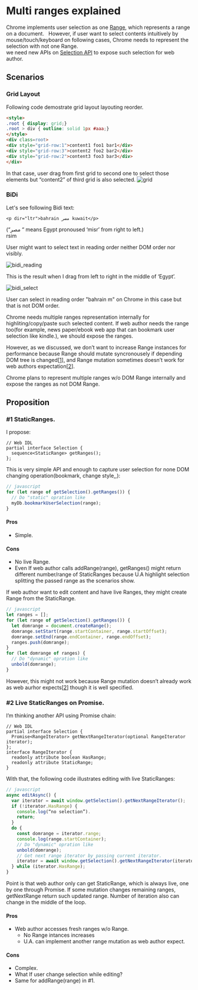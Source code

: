 # Multi ranges explained

Chrome implements user selection as one [Range](https://www.w3.org/TR/dom/#range), which represents a range
 on a document.  
However, if user want to select contents intuitively by mouse/touch/keyboard on following cases, 
Chrome needs to represent the selection with not one Range.  
we need new APIs on [Selection API](https://www.w3.org/TR/selection-api/) to expose such selection for web author.

## Scenarios
### Grid Layout
Following code demostrate grid layout layouting reorder.
```html
<style>
.root { display: grid;}
.root > div { outline: solid 1px #aaa;}
</style>
<div class=root>
<div style="grid-row:1">content1 foo1 bar1</div>
<div style="grid-row:3">content2 foo2 bar2</div>
<div style="grid-row:2">content3 foo3 bar3</div>
</div>
```
In that case, user drag from first grid to second one to select those elements but
“content2” of third grid is also selected.
![grid](https://github.com/yoichio/public-documents/blob/master/resources/grid.png)

### BiDi
Let's see following Bidi text:
```
<p dir="ltr">bahrain مصر kuwait</p>
```
(“مصر “ means Egypt pronoused ‘misr’ from right to left.) <br/>
 rsim
  
User might want to select text in reading order neither DOM order nor visibly.

![bidi_reading](https://github.com/yoichio/public-documents/blob/master/resources/bidi_reading.png)<br/>

This is the result when I drag from left to right in the middle of ‘Egypt’.

![bidi_select](https://github.com/yoichio/public-documents/blob/master/resources/bidi_select.png)  

User can select in reading order "bahrain m" on Chrome in this case but that is not DOM order.

Chrome needs multiple ranges representation internally for highliting/copy/paste such selected content.
If web author needs the range too(for example, news paper/ebook web app that can bookmark user selection like kindle.), we should expose the ranges.

However, as we discussed, we don’t want to increase Range instances for performance because Range should
mutate syncronousely if depending DOM tree is changed[[1](https://github.com/w3c/input-events/issues/38#issuecomment-252309333)], and Range mutation sometimes doesn’t work for web authors expectation[[2](https://github.com/w3c/selection-api/issues/41#issuecomment-289924788)].

Chrome plans to represent multiple ranges w/o DOM Range internally and expose the ranges as not DOM Range.

## Proposition
### #1 StaticRanges.
I propose:
```webidl
// Web IDL
partial interface Selection {
  sequence<StaticRange> getRanges();
};
```
This is very simple API and enough to capture user selection for none DOM changing operation(bookmark, change style,,):
```javascript
// javascript
for (let range of getSelection().getRanges()) {
  // Do "static" opration like
  myDb.bookmarkUserSelection(range);
}
```

#### Pros
- Simple.
#### Cons
- No live Range.
- Even If web author calls addRange(range), getRanges() might return different
number/range of StaticRanges because U.A highlight selection splitting the passed range as
the scenarios show. 

If web author want to edit content and have live Ranges, they might
create Range from the StaticRange.
```javascript
// javascript
let ranges = [];
for (let range of getSelection().getRanges()) {
  let domrange = document.createRange();
  domrange.setStart(range.startContainer, range.startOffset);
  domrange.setEnd(range.endContainer, range.endOffset);
  ranges.push(domrange);
}
for (let domrange of ranges) {
  // Do "dynamic" opration like
  unbold(domrange);
}
```
However, this might not work because Range mutation doesn’t already work as web aurhor expects[[2](
https://github.com/w3c/selection-api/issues/41#issuecomment-289924788)] though it is well specified.  

### #2 Live StaticRanges on Promise.
I’m thinking another API using Promise chain:
```webidl
// Web IDL
partial interface Selection {
  Promise<RangeIterator> getNextRangeIterator(optional RangeIterator iterator);
};
interface RangeIterator {
  readonly attribute boolean HasRange;
  readonly attribute StaticRange;
}
```
With that, the following code illustrates editing with live StaticRanges:
```javascript
// javascript
async editAsync() {
  var iterator = await window.getSelection().getNextRangeIterator();
  if (!iterator.HasRange) {
    console.log(“no selection”).
    return;
  }	
  do {
    const domrange = iterator.range;
    console.log(range.startContainer);
    // Do "dynamic" opration like
    unbold(domrange);
    // Get next range iterator by passing current iterator.
    iterator = await window.getSelection().getNextRangeIterator(iterator);
  } while (iterator.HasRange);
}
```
Point is that web author only can get StaticRange, which is always live, one by one through Promise.
If some mutation changes remaining ranges, getNextRange return such
updated range. Number of iteration also can change in the middle of the loop.

#### Pros
- Web author accesses fresh ranges w/o Range.
  - No Range intances increases
  - U.A. can implement another range mutation as web author expect.

#### Cons
- Complex.
- What If user change selection while editing?
- Same for addRange(range) in #1.

